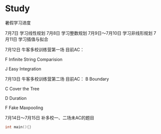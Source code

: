 # Study

暑假学习进度


7月7日 学习线性规划
7月8日 学习整数规划 
7月9日～7月10日 学习非线形规划
7月11日 学习插值与拟合

7月12日 牛客多校训练营第一场
目前AC：

F	Infinite String Comparision

J	Easy Integration



7月13日 牛客多校训练营第二场
目前AC：
B	Boundary

C	Cover the Tree

D	Duration

F	Fake Maxpooling

7月14日～7月15日 补多校一、二场未AC的题目


```cpp
int main(){}
```
